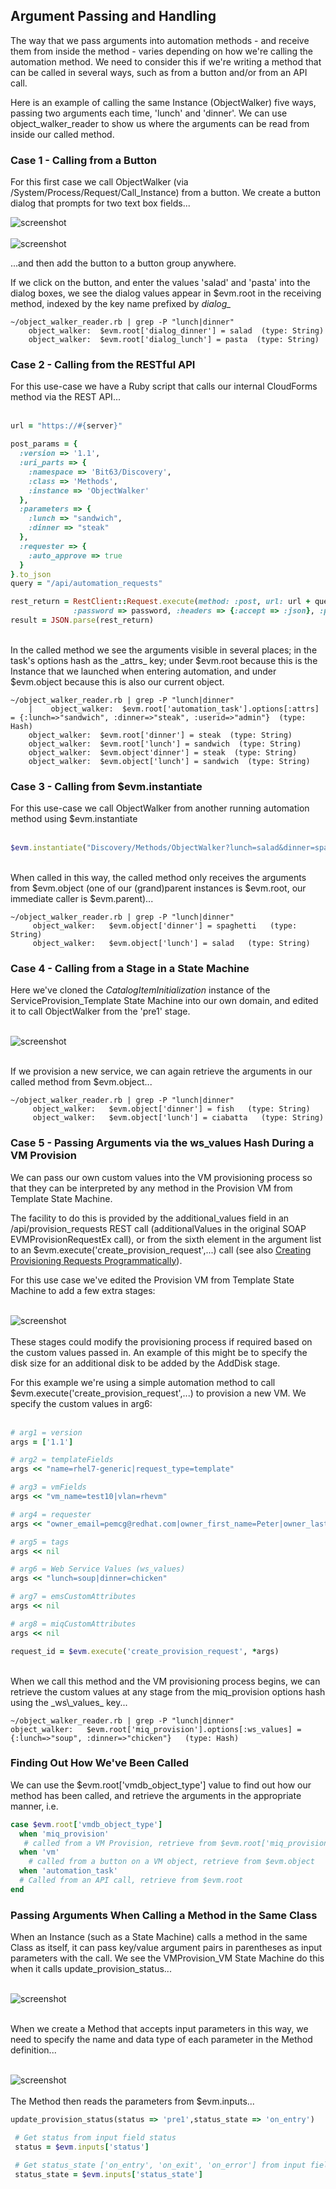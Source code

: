 ## Argument Passing and Handling


The way that we pass arguments into automation methods - and receive them from inside the method - varies depending on how we're calling the automation method. We need to consider this if we're writing a method that can be called in several ways, such as from a button and/or from an API call.

Here is an example of calling the same Instance (ObjectWalker) five ways, passing two arguments each time, 'lunch' and 'dinner'. We can use object\_walker\_reader to show us where the arguments can be read from inside our called method.

### Case 1 -  Calling from a Button

For this first case we call ObjectWalker (via /System/Process/Request/Call_Instance) from a button. We create a button dialog that prompts for two text box fields...

![screenshot](images/screenshot2.png)
<br><br>
![screenshot](images/screenshot1.png)

...and then add the button to a button group anywhere.

If we click on the button, and enter the values 'salad' and 'pasta' into the dialog boxes, we see the dialog values appear in $evm.root in the receiving method, indexed by the key name prefixed by _dialog\__

```
~/object_walker_reader.rb | grep -P "lunch|dinner"
    object_walker:  $evm.root['dialog_dinner'] = salad  (type: String)
    object_walker:  $evm.root['dialog_lunch'] = pasta  (type: String)
```

### Case 2 - Calling from the RESTful API

For this use-case we have a Ruby script that calls our internal CloudForms method via the REST API...
<br> <br>


```ruby
url = "https://#{server}"

post_params = {
  :version => '1.1',
  :uri_parts => {
    :namespace => 'Bit63/Discovery',
    :class => 'Methods',
    :instance => 'ObjectWalker'
  },
  :parameters => {
    :lunch => "sandwich",
    :dinner => "steak"
  },
  :requester => {
    :auto_approve => true
  }
}.to_json
query = "/api/automation_requests"

rest_return = RestClient::Request.execute(method: :post, url: url + query, :user => username, \
              :password => password, :headers => {:accept => :json}, :payload => post_params, verify_ssl: false)
result = JSON.parse(rest_return)
```
<br>
In the called method we see the arguments visible in several places; in the task's options hash as the _attrs_ key; under $evm.root because this is the Instance that we launched when entering automation, and under $evm.object because this is also our current object.

```
~/object_walker_reader.rb | grep -P "lunch|dinner"
    |    object_walker:  $evm.root['automation_task'].options[:attrs] = {:lunch=>"sandwich", :dinner=>"steak", :userid=>"admin"}  (type: Hash)
    object_walker:  $evm.root['dinner'] = steak  (type: String)
    object_walker:  $evm.root['lunch'] = sandwich  (type: String)
    object_walker:  $evm.object'dinner'] = steak  (type: String)
    object_walker:  $evm.object['lunch'] = sandwich  (type: String)
```

### Case 3 - Calling from $evm.instantiate

For this use-case we call ObjectWalker from another running automation method using $evm.instantiate
<br> <br>

```ruby
$evm.instantiate("Discovery/Methods/ObjectWalker?lunch=salad&dinner=spaghetti")
```
<br>
When called in this way, the called method only receives the arguments from $evm.object (one of our (grand)parent instances is $evm.root, our immediate caller is $evm.parent)...

```
~/object_walker_reader.rb | grep -P "lunch|dinner"
     object_walker:   $evm.object['dinner'] = spaghetti   (type: String)
     object_walker:   $evm.object['lunch'] = salad   (type: String)
```


### Case 4 - Calling from a Stage in a State Machine

Here we've cloned the _CatalogItemInitialization_ instance of the ServiceProvision\_Template State Machine into our own domain, and edited it to call ObjectWalker from the 'pre1' stage.
<br><br>

![screenshot](images/screenshot3.png)

<br>
If we provision a new service, we can again retrieve the arguments in our called method from $evm.object...

```
~/object_walker_reader.rb | grep -P "lunch|dinner"
     object_walker:   $evm.object['dinner'] = fish   (type: String)
     object_walker:   $evm.object['lunch'] = ciabatta   (type: String)
```

### Case 5 - Passing Arguments via the ws_values Hash During a VM Provision

We can pass our own custom values into the VM provisioning process so that they can be interpreted by any method in the Provision VM from Template State Machine.

The facility to do this is provided by the additional\_values field in an /api/provision_requests REST call (additionalValues in the original SOAP EVMProvisionRequestEx call), or from the sixth element in the argument list to an $evm.execute('create\_provision\_request',...) call (see also [Creating Provisioning Requests Programmatically](../chapter17.create_provision_request.md)).

For this use case we've edited the Provision VM from Template State Machine to add a few extra stages:
<br><br>

![screenshot](images/screenshot4.png)
<br><br>
These stages could modify the provisioning process if required based on the custom values passed in. An example of this might be to specify the disk size for an additional disk to be added by the AddDisk stage.

For this example we're using a simple automation method to call $evm.execute('create\_provision\_request',...) to provision a new VM. We specify the custom values in arg6:
<br><br>

```ruby
# arg1 = version
args = ['1.1']

# arg2 = templateFields
args << "name=rhel7-generic|request_type=template"

# arg3 = vmFields
args << "vm_name=test10|vlan=rhevm"

# arg4 = requester
args << "owner_email=pemcg@redhat.com|owner_first_name=Peter|owner_last_name=McGowan"

# arg5 = tags
args << nil

# arg6 = Web Service Values (ws_values)
args << "lunch=soup|dinner=chicken"

# arg7 = emsCustomAttributes
args << nil

# arg8 = miqCustomAttributes
args << nil

request_id = $evm.execute('create_provision_request', *args)
```
<br>
When we call this method and the VM provisioning process begins, we can retrieve the custom values at any stage from the miq_provision options hash using the _ws\_values_ key...

```
~/object_walker_reader.rb | grep -P "lunch|dinner"
object_walker:   $evm.root['miq_provision'].options[:ws_values] = {:lunch=>"soup", :dinner=>"chicken"}   (type: Hash)
```

### Finding Out How We've Been Called

We can use the $evm.root['vmdb\_object\_type'] value to find out how our method has been called, and retrieve the arguments in the appropriate manner, i.e.

```ruby
case $evm.root['vmdb_object_type']
  when 'miq_provision'
   # called from a VM Provision, retrieve from $evm.root['miq_provision'].options[:ws_values]
  when 'vm'
    # called from a button on a VM object, retrieve from $evm.object
  when 'automation_task'
  # Called from an API call, retrieve from $evm.root
end
```
### Passing Arguments When Calling a Method in the Same Class

When an Instance (such as a State Machine) calls a method in the same Class as itself, it can pass key/value argument pairs in parentheses as input parameters with the call. We see the VMProvision\_VM State Machine do this when it calls update\_provision\_status...
<br><br>

![screenshot](images/screenshot5.png)
<br><br>

When we create a Method that accepts input parameters in this way, we need to specify the name and data type of each parameter in the Method definition...
<br><br>

![screenshot](images/screenshot6.png)
<br><br>
The Method then reads the parameters from $evm.inputs...

```ruby
update_provision_status(status => 'pre1',status_state => 'on_entry')

 # Get status from input field status
 status = $evm.inputs['status']

 # Get status_state ['on_entry', 'on_exit', 'on_error'] from input field
 status_state = $evm.inputs['status_state']
```
